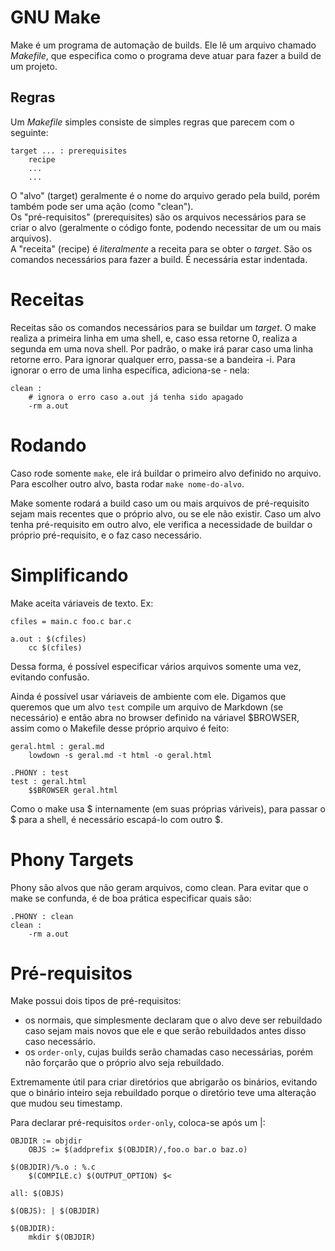 # GNU Make

Make é um programa de automação de builds. Ele lê um arquivo chamado _Makefile_, que especifica como o programa deve atuar para fazer a build de um projeto.

## Regras

Um _Makefile_ simples consiste de simples regras que parecem com o seguinte:

	target ... : prerequisites
		recipe
		...
		...

O "alvo" (target) geralmente é o nome do arquivo gerado pela build, porém também pode ser uma ação (como "clean").  
Os "pré-requisitos" (prerequisites) são os arquivos necessários para se criar o alvo (geralmente o código fonte, podendo necessitar de um ou mais arquivos).  
A "receita" (recipe) é _literalmente_ a receita para se obter o _target_. São os comandos necessários para fazer a build. É necessária estar indentada.

# Receitas

Receitas são os comandos necessários para se buildar um _target_. O make realiza a primeira linha em uma shell, e, caso essa retorne 0, realiza a segunda em uma nova shell. Por padrão, o make irá parar caso uma linha retorne erro. Para ignorar qualquer erro, passa-se a bandeira -i. Para ignorar o erro de uma linha específica, adiciona-se - nela:

	clean :
		# ignora o erro caso a.out já tenha sido apagado
		-rm a.out

# Rodando

Caso rode somente `make`, ele irá buildar o primeiro alvo definido no arquivo. Para escolher outro alvo, basta rodar `make nome-do-alvo`.

Make somente rodará a build caso um ou mais arquivos de pré-requisito sejam mais recentes que o próprio alvo, ou se ele não existir. Caso um alvo tenha pré-requisito em outro alvo, ele verifica a necessidade de buildar o próprio pré-requisito, e o faz caso necessário.

# Simplificando

Make aceita váriaveis de texto. Ex:

	cfiles = main.c foo.c bar.c

	a.out : $(cfiles)
		cc $(cfiles)

Dessa forma, é possível especificar vários arquivos somente uma vez, evitando confusão.

Ainda é possível usar váriaveis de ambiente com ele. Digamos que queremos que um alvo `test` compile um arquivo de Markdown (se necessário) e então abra no browser definido na váriavel $BROWSER, assim como o Makefile desse próprio arquivo é feito:

	geral.html : geral.md
		lowdown -s geral.md -t html -o geral.html

	.PHONY : test
	test : geral.html
		$$BROWSER geral.html

Como o make usa $ internamente (em suas próprias váriveis), para passar o $ para a shell, é necessário escapá-lo com outro $.

# Phony Targets

Phony são alvos que não geram arquivos, como clean. Para evitar que o make se confunda, é de boa prática especificar quais são:

	.PHONY : clean
	clean :
		-rm a.out

# Pré-requisitos

Make possui dois tipos de pré-requisitos:  
- os normais, que simplesmente declaram que o alvo deve ser rebuildado caso sejam mais novos que ele e que serão rebuildados antes disso caso necessário.  
- os `order-only`, cujas builds serão chamadas caso necessárias, porém não forçarão que o próprio alvo seja rebuildado.  

Extremamente útil para criar diretórios que abrigarão os binários, evitando que o binário inteiro seja rebuildado porque o diretório teve uma alteração que mudou seu timestamp.

Para declarar pré-requisitos `order-only`, coloca-se após um |:

	OBJDIR := objdir
		OBJS := $(addprefix $(OBJDIR)/,foo.o bar.o baz.o)

	$(OBJDIR)/%.o : %.c
		$(COMPILE.c) $(OUTPUT_OPTION) $<

	all: $(OBJS)

	$(OBJS): | $(OBJDIR)

	$(OBJDIR):
		mkdir $(OBJDIR)
